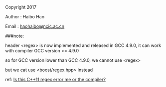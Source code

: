 Copyright 2017

Author : Haibo Hao

Email  : haohaibo@ncic.ac.cn

###note:


header &lt;regex&gt; is now implemented and released in GCC 4.9.0, it can work with compiler GCC version >= 4.9.0

so for GCC version lower than GCC 4.9.0, we cannot use &lt;regex&gt;

but we cat use &lt;boost/regex.hpp&gt; instead

ref:
[Is this C++11 regex error me or the compiler?](https://stackoverflow.com/questions/8060025/is-this-c11-regex-error-me-or-the-compiler)
